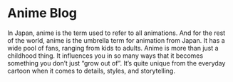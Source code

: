 # Anime Blog
In Japan, anime is the term used to refer to all animations. And for the rest of the world, anime is the umbrella term for animation from Japan. It has a wide pool of fans, ranging from kids to adults. Anime is more than just a childhood thing. It influences you in so many ways that it becomes something you don’t just “grow out of”. It’s quite unique from the everyday cartoon when it comes to details, styles, and storytelling.
